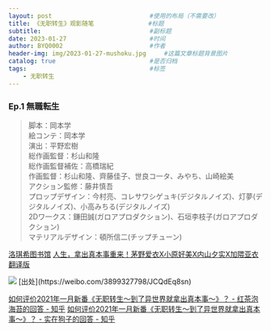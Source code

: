 ```yaml
---
layout: post                           #使用的布局（不需要改）
title: 《无职转生》观影随笔               #标题
subtitle:                              #副标题
date: 2023-01-27                       #时间
author: BYQ0002                        #作者
header-img: img/2023-01-27-mushoku.jpg     #这篇文章标题背景图片
catalog: true                          #是否归档
tags:                                  #标签
    - 无职转生
---
```


### Ep.1 無職転生
 
>脚本：岡本学\
絵コンテ：岡本学\
演出：平野宏樹\
総作画監督：杉山和隆\
総作画監督補佐：高橋瑞紀\
作画監督：杉山和隆、齊藤佳子、世良コ一タ、みやち、山崎絵美\
アクション監修：藤井慎吾\
プロップデザイン：今村亮、コレサワシゲュキ(デジタルノイズ)、灯夢(デジタルノイズ)、小高みちる(デジタルノイズ)\
2Dワ一クス：鎌田誠(ガロアプロダクション)、石垣李枝子(ガロアプロダクション)\
マテリアルデザイン：頓所信二(チップチューン) 


[洛琪希图书馆](https://www.roxylib.com/)
[人生，拿出真本事重来！茅野爱衣X小原好美X内山夕实X加隈亚衣 翻译版](https://weibo.com/ttarticle/p/show?id=2309404592635481292959)

<img src='https://github.com/BYQ0002/BYQ0002.github.io/blob/main/img/230130_01.gif?raw=true' />
[出处](https://weibo.com/3899327798/JCQdEq8sn)

[如何评价2021年一月新番《无职转生～到了异世界就拿出真本事～》？ - 红茶泡海苔的回答 - 知乎](https://www.zhihu.com/question/437001989/answer/1676110560)
[如何评价2021年一月新番《无职转生～到了异世界就拿出真本事～》？ - 实在狗子的回答 - 知乎](https://www.zhihu.com/question/437001989/answer/1677063848)